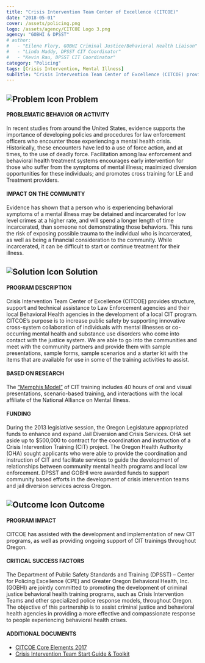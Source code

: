 ```yaml
---
title: "Crisis Intervention Team Center of Excellence (CITCOE)"
date: "2018-05-01"
cover: /assets/policing.png
logo: /assets/agency/CITCOE Logo 3.png
agency: "GOBHI & DPSST"
# author: 
#   - "Eilene Flory, GOBHI Criminal Justice/Behavioral Health Liaison"
#   - "Linda Maddy, DPSST CIT Coordinator"
#   - "Kevin Rau, DPSST CIT Coordinator"
category: "Policing"
tags: [Crisis Intervention, Mental Illness]
subTitle: "Crisis Intervention Team Center of Excellence (CITCOE) provides structure, support and technical assistance to Law Enforcement agencies and their local Behavioral Health agencies in the development of a local CIT program."
---
```


## ![Problem Icon](https://github.com/google/material-design-icons/raw/master/alert/1x_web/ic_error_outline_black_48dp.png "Problem") Problem

#### PROBLEMATIC BEHAVIOR OR ACTIVITY

In recent studies from around the United States, evidence supports the importance of developing policies and procedures for law enforcement officers who encounter those experiencing a mental health crisis. Historically, these encounters have led to a use of force action, and at times, to the use of deadly force. Facilitation among law enforcement and behavioral health treatment systems encourages early intervention for those who suffer from the symptoms of mental illness; maximized diversion opportunities for these individuals; and promotes cross training for LE and Treatment providers.

#### IMPACT ON THE COMMUNITY

Evidence has shown that a person who is experiencing behavioral symptoms of a mental illness may be detained and incarcerated for low level crimes at a higher rate, and will spend a longer length of time incarcerated, than someone not demonstrating those behaviors. This runs the risk of exposing possible trauma to the individual who is incarcerated, as well as being a financial consideration to the community. While incarcerated, it can be difficult to start or continue treatment for their illness.

## ![Solution Icon](https://github.com/google/material-design-icons/raw/master/action/1x_web/ic_lightbulb_outline_black_48dp.png "Solution") Solution

#### PROGRAM DESCRIPTION

Crisis Intervention Team Center of Excellence (CITCOE) provides structure, support and technical assistance to Law Enforcement agencies and their local Behavioral Health agencies in the development of a local CIT program. CITCOE’s purpose is to increase public safety by supporting innovative cross-system collaboration of individuals with mental illnesses or co-occurring mental health and substance use disorders who come into contact with the justice system. We are able to go into the communities and meet with the community partners and provide them with sample presentations, sample forms, sample scenarios and a starter kit with the items that are available for use in some of the training activities to assist.

#### BASED ON RESEARCH

The [“Memphis Model”](www.cit.memphis.edu) of CIT training includes 40 hours of oral and visual presentations, scenario-based training, and interactions with the local affiliate of the National Alliance on Mental Illness. 

#### FUNDING

During the 2013 legislative session, the Oregon Legislature appropriated funds to enhance and expand Jail Diversion and Crisis Services. OHA set aside up to $500,000 to contract for the coordination and instruction of a Crisis Intervention Training (CIT) project. The Oregon Health Authority (OHA) sought applicants who were able to provide the coordination and instruction of CIT and facilitate services to guide the development of relationships between community mental health programs and local law enforcement. DPSST and GOBHI were awarded funds to support community based efforts in the development of crisis intervention teams and jail diversion services across Oregon.

## ![Outcome Icon](https://github.com/google/material-design-icons/raw/master/action/1x_web/ic_view_list_black_48dp.png "Outcome") Outcome

#### PROGRAM IMPACT

CITCOE has assisted with the development and implementation of new CIT programs, as well as providing ongoing support of CIT trainings throughout Oregon.

#### CRITICAL SUCCESS FACTORS

The Department of Public Safety Standards and Training (DPSST) – Center for Policing Excellence (CPE) and Greater Oregon Behavioral Health, Inc. (GOBHI) are jointly committed to promoting the development of criminal justice behavioral health training programs, such as Crisis Intervention Teams and other specialized police response models, throughout Oregon. The objective of this partnership is to assist criminal justice and behavioral health agencies in providing a more effective and compassionate response to people experiencing behavioral health crises.

#### ADDITIONAL DOCUMENTS

- [CITCOE Core Elements 2017](https://www.repository.cam.ac.uk/bitstream/handle/1810/260710/Ariel_et_al-Journal_of_Criminal_Justice_and_Behavior-AM.pdf?sequence=1)
- [Crisis Intervention Team Start Guide & Toolkit](https://d1w5xmhvbencby.cloudfront.net/wp-content/uploads/2018/05/08101809/CIT-Start-Guide-and-Toolkit-07-2018.pdf)
